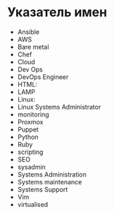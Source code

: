 <!--
File          : i.md

Created       : Tue 28 Jul 2015 06:52:14
Last Modified : Thu 06 Aug 2015 18:08:14
Maintainer    : sharlatan
-->

# Указатель имен #

*   Ansible
*   AWS
*   Bare metal
*   Chef
*   Cloud
*   Dev Ops
*   DevOps Engineer
*   HTML:
*   LAMP
*   Linux: 
*   Linux Systems Administrator
*   monitoring
*   Proxmox
*   Puppet
*   Python
*   Ruby
*   scripting
*   SEO
*   sysadmin
*   Systems Administration
*   Systems maintenance
*   Systems Support
*   Vim
*   virtualised
